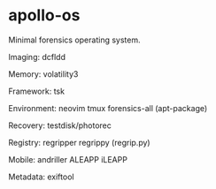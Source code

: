 # apollo-os
Minimal forensics operating system.

Imaging:
dcfldd

Memory:
volatility3

Framework:
tsk

Environment:
neovim
tmux
forensics-all (apt-package)

Recovery:
testdisk/photorec

Registry: 
regripper
regrippy (regrip.py)

Mobile:
andriller
ALEAPP
iLEAPP

Metadata:
exiftool
